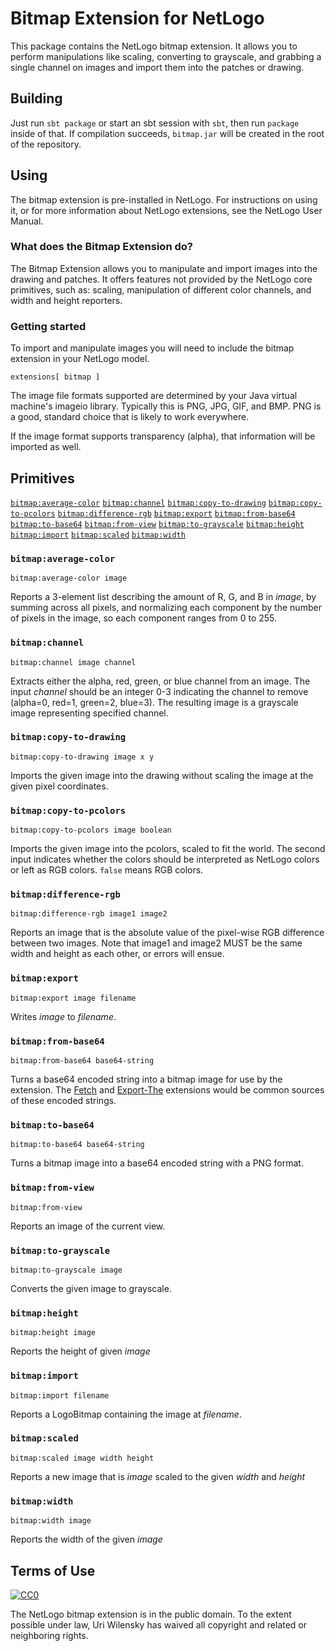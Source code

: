 
# Bitmap Extension for NetLogo

This package contains the NetLogo bitmap extension. It allows you to perform manipulations like scaling, converting to grayscale, and grabbing a single channel on images and import them into the patches or drawing.

## Building

Just run `sbt package` or start an sbt session with `sbt`, then run `package` inside of that.  If compilation succeeds, `bitmap.jar` will be created in the root of the repository.

## Using

The bitmap extension is pre-installed in NetLogo. For instructions on using it, or for more information about NetLogo extensions, see the NetLogo User Manual.

### What does the Bitmap Extension do?

The Bitmap Extension allows you to manipulate and import images into
the drawing and patches. It offers features not provided by the
NetLogo core primitives, such as: scaling, manipulation of different
color channels, and width and height reporters.

### Getting started

To import and manipulate images you will need to include the bitmap
extension in your NetLogo model.

```NetLogo
extensions[ bitmap ]
```

The image file formats supported are determined by your Java virtual
machine's imageio library. Typically this is PNG, JPG, GIF, and
BMP. PNG is a good, standard choice that is likely to work
everywhere.

If the image format supports transparency (alpha), that information
will be imported as well.

## Primitives

[`bitmap:average-color`](#bitmapaverage-color)
[`bitmap:channel`](#bitmapchannel)
[`bitmap:copy-to-drawing`](#bitmapcopy-to-drawing)
[`bitmap:copy-to-pcolors`](#bitmapcopy-to-pcolors)
[`bitmap:difference-rgb`](#bitmapdifference-rgb)
[`bitmap:export`](#bitmapexport)
[`bitmap:from-base64`](#bitmapfrom-base64)
[`bitmap:to-base64`](#bitmapto-base64)
[`bitmap:from-view`](#bitmapfrom-view)
[`bitmap:to-grayscale`](#bitmapto-grayscale)
[`bitmap:height`](#bitmapheight)
[`bitmap:import`](#bitmapimport)
[`bitmap:scaled`](#bitmapscaled)
[`bitmap:width`](#bitmapwidth)


### `bitmap:average-color`

```NetLogo
bitmap:average-color image
```


Reports a 3-element list describing the amount of R, G, and B in
*image*, by summing across all pixels, and normalizing each
component by the number of pixels in the image, so each component
ranges from 0 to 255.



### `bitmap:channel`

```NetLogo
bitmap:channel image channel
```


Extracts either the alpha, red, green, or blue channel from an image.
The input *channel* should be an integer 0-3 indicating the
channel to remove (alpha=0, red=1, green=2, blue=3). The resulting
image is a grayscale image representing specified channel.



### `bitmap:copy-to-drawing`

```NetLogo
bitmap:copy-to-drawing image x y
```


Imports the given image into the drawing without scaling the image at
the given pixel coordinates.



### `bitmap:copy-to-pcolors`

```NetLogo
bitmap:copy-to-pcolors image boolean
```


Imports the given image into the pcolors, scaled to fit the world.
The second input indicates whether the colors should be interpreted
as NetLogo colors or left as RGB colors. <code>false</code> means RGB
colors.



### `bitmap:difference-rgb`

```NetLogo
bitmap:difference-rgb image1 image2
```


Reports an image that is the absolute value of the pixel-wise RGB
difference between two images. Note that image1 and image2 MUST be
the same width and height as each other, or errors will ensue.



### `bitmap:export`

```NetLogo
bitmap:export image filename
```

Writes *image* to *filename*.


### `bitmap:from-base64`

```NetLogo
bitmap:from-base64 base64-string
```

Turns a base64 encoded string into a bitmap image for use by the extension.  The [Fetch](https://github.com/NetLogo/Fetch-Extension) and [Export-The](https://github.com/NetLogo/ExportThe-Extension) extensions would be common sources of these encoded strings.


### `bitmap:to-base64`

```NetLogo
bitmap:to-base64 base64-string
```

Turns a bitmap image into a base64 encoded string with a PNG format.


### `bitmap:from-view`

```NetLogo
bitmap:from-view
```

Reports an image of the current view.


### `bitmap:to-grayscale`

```NetLogo
bitmap:to-grayscale image
```

Converts the given image to grayscale.


### `bitmap:height`

```NetLogo
bitmap:height image
```

Reports the height of given *image*


### `bitmap:import`

```NetLogo
bitmap:import filename
```

Reports a LogoBitmap containing the image at *filename*.


### `bitmap:scaled`

```NetLogo
bitmap:scaled image width height
```

Reports a new image that is *image* scaled to the given *width* and *height*


### `bitmap:width`

```NetLogo
bitmap:width image
```

Reports the width of the given *image*


## Terms of Use

[![CC0](http://i.creativecommons.org/p/zero/1.0/88x31.png)](http://creativecommons.org/publicdomain/zero/1.0/)

The NetLogo bitmap extension is in the public domain.  To the extent possible under law, Uri Wilensky has waived all copyright and related or neighboring rights.
